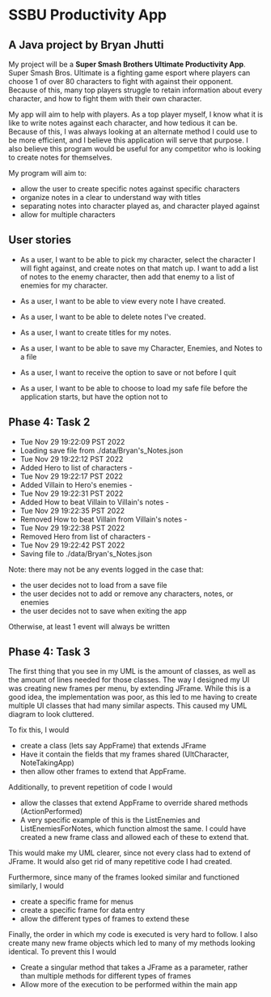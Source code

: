 # SSBU Productivity App

## A Java project by Bryan Jhutti

My project will be a **Super Smash Brothers Ultimate Productivity App**. Super Smash Bros. Ultimate is a
fighting game esport where players can choose 1 of over 80 characters to fight with against 
their opponent. Because of this, many top players struggle to retain information about every 
character, and how to fight them with their own character.

My app will aim to help with players. As a top player myself, I know what it is like to write 
notes against each character, and how tedious it can be. Because of this, I was always looking at 
an alternate method I could use to be more efficient, and I believe this 
application will serve that purpose. I also believe this program would be useful for any competitor who 
is looking to create notes for themselves. 

My program will aim to: 
- allow the user to create specific notes against specific characters
- organize notes in a clear to understand way with titles 
- separating notes into character played as, and character played against
- allow for multiple characters 


## User stories 

- As a user, I want to be able to pick my character, select the character I will fight against, and create notes
on that match up. I want to add a list of notes to the enemy character, then add that enemy to a list of enemies for my
character.

- As a user, I want to be able to view every note I have created. 

- As a user, I want to be able to delete notes I've created. 

- As a user, I want to create titles for my notes.

- As a user, I want to be able to save my Character, Enemies, and Notes to a file

- As a user, I want to receive the option to save or not before I quit

- As a user, I want to be able to choose to load my safe file before the application starts, but have the option not to


## Phase 4: Task 2
- Tue Nov 29 19:22:09 PST 2022
- Loading save file from ./data/Bryan's_Notes.json
- Tue Nov 29 19:22:12 PST 2022
- Added Hero to list of characters -
- Tue Nov 29 19:22:17 PST 2022
- Added Villain to Hero's enemies -
-  Tue Nov 29 19:22:31 PST 2022
- Added How to beat Villain to Villain's notes -
-  Tue Nov 29 19:22:35 PST 2022
- Removed How to beat Villain from Villain's notes -
-  Tue Nov 29 19:22:38 PST 2022
- Removed Hero from list of characters -
-  Tue Nov 29 19:22:42 PST 2022
- Saving file to ./data/Bryan's_Notes.json

Note: there may not be any events logged in the case that: 
- the user decides not to load from a save file
- the user decides not to add or remove any characters, notes, or enemies
- the user decides not to save when exiting the app

Otherwise, at least 1 event will always be written 

## Phase 4: Task 3

The first thing that you see in my UML is the amount of classes, as well as the amount of lines
needed for those classes. The way I designed my UI was creating new frames per menu, by extending JFrame.
While this is a good idea, the implementation was poor, as this led to me having to create multiple UI
classes that had many similar aspects. This caused my UML diagram to look cluttered.

To fix this,  I would 
- create a class (lets say AppFrame) that extends JFrame 
- Have it contain the fields that my frames shared (UltCharacter, NoteTakingApp) 
- then allow other frames to extend that AppFrame.

Additionally, to prevent repetition of code I would
- allow the classes that extend AppFrame to override shared methods (ActionPerformed)
- A very specific example of this is the ListEnemies and ListEnemiesForNotes, which function almost the same. I could
  have created a new frame class and allowed each of these to extend that.

This would make my UML clearer, since not every class had to extend of JFrame. It would also get rid of many
repetitive code I had created.

Furthermore, since many of the frames looked similar and functioned similarly, I would
- create a specific frame for menus
- create a specific frame for data entry 
- allow the different types of frames to extend these

Finally, the order in which my code is executed is very hard to follow. I also create many new frame objects which led
to many of my methods looking identical. 
To prevent this I would 
- Create a singular method that takes a JFrame as a parameter, rather than multiple methods for different types
of frames
- Allow more of the execution to be performed within the main app 
